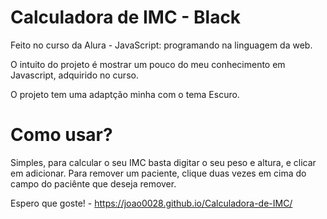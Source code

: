 # Calculadora de IMC - Black

Feito no curso da Alura - JavaScript: programando na linguagem da web.

O intuito do projeto é mostrar um pouco do meu conhecimento em Javascript, adquirido no curso.

O projeto tem uma adaptção minha com o tema Escuro.      

# Como usar?

Simples, para calcular o seu IMC basta digitar o seu peso e altura, e clicar em adicionar.
Para remover um paciente,  clique duas vezes em cima do campo do paciênte que deseja remover.

Espero que goste! - https://joao0028.github.io/Calculadora-de-IMC/
